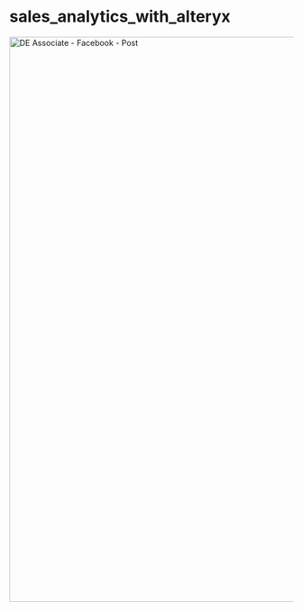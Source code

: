 # sales_analytics_with_alteryx
<img width="1000" alt="DE Associate - Facebook - Post" src="https://github.com/user-attachments/assets/9b7aa7db-4ab1-41c1-9fb8-c2afb81bd3e8">
